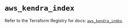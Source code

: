 # `aws_kendra_index`

Refer to the Terraform Registry for docs: [`aws_kendra_index`](https://registry.terraform.io/providers/hashicorp/aws/6.4.0/docs/resources/kendra_index).
